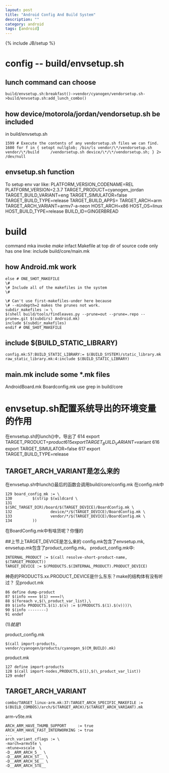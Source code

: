 ```yaml
---
layout: post
title: "Android Config And Build System"
description: ""
category: android
tags: [android]
---
```

{% include JB/setup %}

# config -- build/envsetup.sh
## lunch command can choose
`build/envsetup.sh:breakfast()->vendor/cyanogen/vendorsetup.sh->build/envsetup.sh:add_lunch_combo()`
## how device/motorola/jordan/vendorsetup.sh be included
in build/envsetup.sh

    1599 # Execute the contents of any vendorsetup.sh files we can find.
    1600 for f in { setopt nullglob; /bin/ls vendor/\*/vendorsetup.sh vendor/\*/build     /vendorsetup.sh device/\*/\*/vendorsetup.sh; } 2> /dev/null
## envsetup.sh function
To setup env var like:
    PLATFORM_VERSION_CODENAME=REL
    PLATFORM_VERSION=2.3.7
    TARGET_PRODUCT=cyanogen_jordan
    TARGET_BUILD_VARIANT=eng
    TARGET_SIMULATOR=false
    TARGET_BUILD_TYPE=release
    TARGET_BUILD_APPS=
    TARGET_ARCH=arm
    TARGET_ARCH_VARIANT=armv7-a-neon
    HOST_ARCH=x86
    HOST_OS=linux
    HOST_BUILD_TYPE=release
    BUILD_ID=GINGERBREAD

# build 
command mka invoke *make* infact
Makefile at top dir of source code only has one line: include build/core/main.mk
## how Android.mk work

    else # ONE_SHOT_MAKEFILE
    \#
    \# Include all of the makefiles in the system
    \#

    \# Can't use first-makefiles-under here because
    \# --mindepth=2 makes the prunes not work.
    subdir_makefiles := \
    $(shell build/tools/findleaves.py --prune=out --prune=.repo --prune=.git $(subdirs) Android.mk)
    include $(subdir_makefiles)
    endif # ONE_SHOT_MAKEFILE
## include $(BUILD_STATIC_LIBRARY)
    config.mk:57:BUILD_STATIC_LIBRARY:= $(BUILD_SYSTEM)/static_library.mk
    raw_static_library.mk:4:include $(BUILD_STATIC_LIBRARY)
## main.mk include some *.mk files
AndroidBoard.mk Boardconfig.mk use grep in build/core

# envsetup.sh配置系统导出的环境变量的作用
在envsetup.sh的lunch()中，导出了
	614         export TARGET_PRODUCT=$product
	615         export TARGET_BUILD_VARIANT=$variant
	616         export TARGET_SIMULATOR=false
	617         export TARGET_BUILD_TYPE=release
## TARGET_ARCH_VARIANT是怎么来的
在envsetup.sh中lunch()最后的函数会调用build/core/config.mk
在config.mk中

	129 board_config_mk := \
	130         $(strip $(wildcard \
	131                 $(SRC_TARGET_DIR)/board/$(TARGET_DEVICE)/BoardConfig.mk \
	132                 device/*/$(TARGET_DEVICE)/BoardConfig.mk \
	133                 vendor/*/$(TARGET_DEVICE)/BoardConfig.mk \
	134         ))
在BoardConfig.mk中有啥货呢？你懂的

##上节上TARGET_DEVICE是怎么来的
config.mk包含了envsetup.mk, envsetup.mk包含了product_config.mk。
product_config.mk中:

    INTERNAL_PRODUCT := $(call resolve-short-product-name, $(TARGET_PRODUCT))
    TARGET_DEVICE := $(PRODUCTS.$(INTERNAL_PRODUCT).PRODUCT_DEVICE)
神奇的PRODUCTS.xx.PRODUCT_DEVICE是什么东东？make的结构体有没有听过？
见product.mk

    86 define dump-product
    87 $(info ==== $(1) ====)\
    88 $(foreach v,$(\_product_var_list),\
    89 $(info PRODUCTS.$(1).$(v) := $(PRODUCTS.$(1).$(v))))\
    90 $(info --------)
    91 endef
$(1)就是$1

product_config.mk

    $(call import-products, vendor/cyanogen/products/cyanogen_$(CM_BUILD).mk)

product.mk

    127 define import-products
    128 $(call import-nodes,PRODUCTS,$(1),$(\_product_var_list))
    129 endef


## TARGET_ARCH_VARIANT

    combo/TARGET_linux-arm.mk:37:TARGET_ARCH_SPECIFIC_MAKEFILE := $(BUILD_COMBOS)/arch/$(TARGET_ARCH)/$(TARGET_ARCH_VARIANT).mk
arm-v5te.mk

    ARCH_ARM_HAVE_THUMB_SUPPORT     := true
    ARCH_ARM_HAVE_FAST_INTERWORKING := true
    ...
    arch_variant_cflags := \
    -march=armv5te \
    -mtune=xscale  \
    -D__ARM_ARCH_5__ \
    -D__ARM_ARCH_5T__ \
    -D__ARM_ARCH_5E__ \
    -D__ARM_ARCH_5TE__
